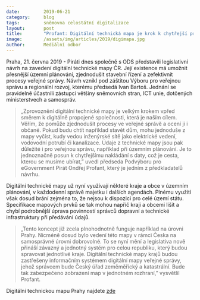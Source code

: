 ```yaml
---
date:         2019-06-21
category:     blog
tags:         sněmovna celostátní digitalizace
layout:       post
title:        "Profant: Digitální technická mapa je krok k chytřejší práci s daty. Zefektivní územní plánování i stavební řízení"
image:        /assets/img/articles/2019/digimapa.jpg
author:       Mediální odbor
---
```



Praha, 21. června 2019 - Piráti dnes společně s ODS představili legislativní návrh na zavedení digitální technické mapy ČR. Její existence má umožnit přesnější územní plánování, zjednodušit stavební řízení a zefektivnit procesy veřejné správy. Návrh vznikl pod záštitou Výboru pro veřejnou správu a regionální rozvoj, kterému předsedá Ivan Bartoš. Jednání se pravidelně účastnili zástupci většiny sněmovních stran, ICT unie, dotčených ministerstvech a samospráv.

> „Zprovoznění digitální technické mapy je velkým krokem vpřed směrem k digitálně propojené společnosti, která je naším cílem. Věřím, že pomůže zjednodušit procesy ve veřejné správě a ocení ji i občané. Pokud budu chtít například stavět dům, mohu jednoduše z mapy vyčíst, kudy vedou inženýrské sítě jako elektrické vedení, vodovodní potrubí či kanalizace. Údaje z technické mapy jsou pak důležité i pro veřejnou správu, například při územním plánování. Je to jednoznačně posun k chytřejšímu nakládání s daty, což je cesta, kterou se musíme ubírat,” uvedl předseda Podvýboru pro eGovernment Pirát Ondřej Profant, který je jedním z předkladatelů návrhu.

Digitální technické mapy už nyní využívají některé kraje a obce v územním plánování, v každodenní správě majetku i dalších agendách. Plnému využití však dosud brání zejména to, že nejsou k dispozici pro celé území státu. Specifikace mapových prvků se tak mohou napříč kraji a obcemi lišit a chybí podrobnější úprava povinností správců dopravní a technické infrastruktury při předávání údajů.

> „Tento koncept již zcela plnohodnotně funguje například na úrovni Prahy. Nicméně dosud bylo vedení této mapy v rámci Česka na samosprávné úrovni dobrovolné. To se nyní mění a legislativa nově přináší závazný a jednotný systém pro celou republiku, který budou spravovat jednotlivé kraje. Digitální technické mapy krajů budou zastřešeny informačním systémem digitální mapy veřejné správy, jehož správcem bude Český úřad zeměměřický a katastrální. Bude tak zabezpečeno zobrazení map v jednotném rozhraní,” vysvětlil Profant.

Digitální technickou mapu Prahy najdete [zde](https://bit.ly/2x5bNUT)


